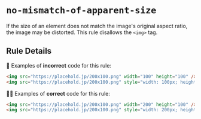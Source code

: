 # `no-mismatch-of-apparent-size`

If the size of an element does not match the image's original aspect ratio, the image may be distorted. This rule disallows the `<img>` tag.

## Rule Details

:no_good: Examples of **incorrect** code for this rule:

```html
<img src="https://placehold.jp/200x100.png" width="100" height="100" />
<img src="https://placehold.jp/200x100.png" style="width: 100px; height: 100px;" />
```

:ok_woman: Examples of **correct** code for this rule:

```html
<img src="https://placehold.jp/200x100.png" width="200" height="100" />
<img src="https://placehold.jp/200x100.png" style="width: 200px; height: 100px;" />
```
